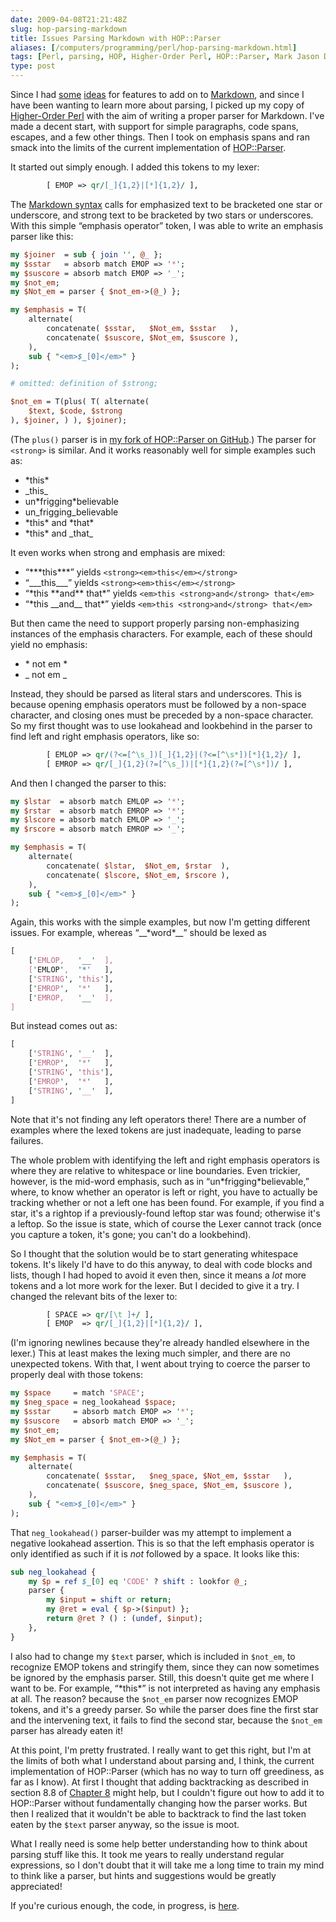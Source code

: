 ```yaml
--- 
date: 2009-04-08T21:21:48Z
slug: hop-parsing-markdown
title: Issues Parsing Markdown with HOP::Parser
aliases: [/computers/programming/perl/hop-parsing-markdown.html]
tags: [Perl, parsing, HOP, Higher-Order Perl, HOP::Parser, Mark Jason Dominus]
type: post
---
```


Since I had [some][] [ideas] for features to add on to [Markdown], and since I
have been wanting to learn more about parsing, I picked up my copy of
[Higher-Order Perl] with the aim of writing a proper parser for Markdown. I've
made a decent start, with support for simple paragraphs, code spans, escapes,
and a few other things. Then I took on emphasis spans and ran smack into the
limits of the current implementation of [HOP::Parser].

It started out simply enough. I added this tokens to my lexer:

``` perl
        [ EMOP => qr/[_]{1,2}|[*]{1,2}/ ],
```

The [Markdown syntax] calls for emphasized text to be bracketed one star or
underscore, and strong text to be bracketed by two stars or underscores. With
this simple “emphasis operator” token, I was able to write an emphasis parser
like this:

``` perl
my $joiner  = sub { join '', @_ };
my $sstar   = absorb match EMOP => '*';
my $suscore = absorb match EMOP => '_';
my $not_em;
my $Not_em = parser { $not_em->(@_) };

my $emphasis = T(
    alternate(
        concatenate( $sstar,   $Not_em, $sstar   ),
        concatenate( $suscore, $Not_em, $suscore ),
    ),
    sub { "<em>$_[0]</em>" }
);

# omitted: definition of $strong;

$not_em = T(plus( T( alternate(
    $text, $code, $strong
), $joiner, ) ), $joiner);
```

(The `plus()` parser is in [my fork of HOP::Parser on GitHub].) The parser for
`<strong>` is similar. And it works reasonably well for simple examples such as:

-   \*this\*
-   \_this\_
-   un\*frigging\*believable
-   un\_frigging\_believable
-   \*this\* and \*that\*
-   \*this\* and \_that\_

It even works when strong and emphasis are mixed:

-   “\*\*\*this\*\*\*” yields `<strong><em>this</em></strong>`
-   “\_\_\_this\_\_\_” yields `<strong><em>this</em></strong>`
-   “\*this \*\*and\*\* that\*” yields `<em>this <strong>and</strong> that</em>`
-   “\*this \_\_and\_\_ that\*” yields `<em>this <strong>and</strong> that</em>`

But then came the need to support properly parsing non-emphasizing instances of
the emphasis characters. For example, each of these should yield no emphasis:

-   \* not em \*
-   \_ not em \_

Instead, they should be parsed as literal stars and underscores. This is because
opening emphasis operators must be followed by a non-space character, and
closing ones must be preceded by a non-space character. So my first thought was
to use lookahead and lookbehind in the parser to find left and right emphasis
operators, like so:

``` perl
        [ EMLOP => qr/(?<=[^\s_])[_]{1,2}|(?<=[^\s*])[*]{1,2}/ ],
        [ EMROP => qr/[_]{1,2}(?=[^\s_])|[*]{1,2}(?=[^\s*])/ ],
```

And then I changed the parser to this:

``` perl
my $lstar  = absorb match EMLOP => '*';
my $rstar  = absorb match EMROP => '*';
my $lscore = absorb match EMLOP => '_';
my $rscore = absorb match EMROP => '_';

my $emphasis = T(
    alternate(
        concatenate( $lstar,  $Not_em, $rstar  ),
        concatenate( $lscore, $Not_em, $rscore ),
    ),
    sub { "<em>$_[0]</em>" }
);
```

Again, this works with the simple examples, but now I'm getting different
issues. For example, whereas “\_\_\*word\*\_\_” should be lexed as

``` perl
[
    ['EMLOP,   '__'  ],
    ['EMLOP',  '*'   ],
    ['STRING', 'this'],
    ['EMROP',  '*'   ],
    ['EMROP,   '__'  ],
]
```

But instead comes out as:

``` perl
[
    ['STRING', '__'  ],
    ['EMROP',  '*'   ],
    ['STRING', 'this'],
    ['EMROP',  '*'   ],
    ['STRING', '__'  ],
]
```

Note that it's not finding any left operators there! There are a number of
examples where the lexed tokens are just inadequate, leading to parse failures.

The whole problem with identifying the left and right emphasis operators is
where they are relative to whitespace or line boundaries. Even trickier,
however, is the mid-word emphasis, such as in “un\*frigging\*believable,” where,
to know whether an operator is left or right, you have to actually be tracking
whether or not a left one has been found. For example, if you find a star, it's
a rightop if a previously-found leftop star was found; otherwise it's a leftop.
So the issue is state, which of course the Lexer cannot track (once you capture
a token, it's gone; you can't do a lookbehind).

So I thought that the solution would be to start generating whitespace tokens.
It's likely I'd have to do this anyway, to deal with code blocks and lists,
though I had hoped to avoid it even then, since it means a *lot* more tokens and
a lot more work for the lexer. But I decided to give it a try. I changed the
relevant bits of the lexer to:

``` perl
        [ SPACE => qr/[\t ]+/ ],
        [ EMOP  => qr/[_]{1,2}|[*]{1,2}/ ],
```

(I'm ignoring newlines because they're already handled elsewhere in the lexer.)
This at least makes the lexing much simpler, and there are no unexpected tokens.
With that, I went about trying to coerce the parser to properly deal with those
tokens:

``` perl
my $space     = match 'SPACE';
my $neg_space = neg_lookahead $space;
my $sstar     = absorb match EMOP => '*';
my $suscore   = absorb match EMOP => '_';
my $not_em;
my $Not_em = parser { $not_em->(@_) };

my $emphasis = T(
    alternate(
        concatenate( $sstar,   $neg_space, $Not_em, $sstar   ),
        concatenate( $suscore, $neg_space, $Not_em, $suscore ),
    ),
    sub { "<em>$_[0]</em>" }
);
```

That `neg_lookahead()` parser-builder was my attempt to implement a negative
lookahead assertion. This is so that the left emphasis operator is only
identified as such if it is *not* followed by a space. It looks like this:

``` perl
sub neg_lookahead {
    my $p = ref $_[0] eq 'CODE' ? shift : lookfor @_;
    parser {
        my $input = shift or return;
        my @ret = eval { $p->($input) };
        return @ret ? () : (undef, $input);
    },
}
```

I also had to change my `$text` parser, which is included in `$not_em`, to
recognize EMOP tokens and stringify them, since they can now sometimes be
ignored by the emphasis parser. Still, this doesn't quite get me where I want to
be. For example, “\*this\*” is not interpreted as having any emphasis at all.
The reason? because the `$not_em` parser now recognizes EMOP tokens, and it's a
greedy parser. So while the parser does fine the first star and the intervening
text, it fails to find the second star, because the `$not_em` parser has already
eaten it!

At this point, I'm pretty frustrated. I really want to get this right, but I'm
at the limits of both what I understand about parsing and, I think, the current
implementation of HOP::Parser (which has no way to turn off greediness, as far
as I know). At first I thought that adding backtracking as described in section
8.8 of [Chapter 8] might help, but I couldn't figure out how to add it to
HOP::Parser without fundamentally changing how the parser works. But then I
realized that it wouldn't be able to backtrack to find the last token eaten by
the `$text` parser anyway, so the issue is moot.

What I really need is some help better understanding how to think about parsing
stuff like this. It took me years to really understand regular expressions, so I
don't doubt that it will take me a long time to train my mind to think like a
parser, but hints and suggestions would be greatly appreciated!

If you're curious enough, the code, in progress, is [here].

  [some]: /computers/markup/modest-markdown-proposal.html
    "A Modest Proposal for Markdown Definition Lists"
  [ideas]: /computers/markup/markdown-table-rfc.html
    "RFC: A Simple Markdown Table Format"
  [Markdown]: http://daringfireball.net/projects/markdown/
  [Higher-Order Perl]: http://hop.perl.plover.com/
  [HOP::Parser]: http://search.cpan.org/perldoc?HOP::Parser
    "HOP::Parser on CPAN"
  [Markdown syntax]: http://daringfireball.net/projects/markdown/syntax/
  [my fork of HOP::Parser on GitHub]: http://github.com/theory/hop/tree/master
  [Chapter 8]: http://hop.perl.plover.com/book/mod/chap08.mod
    "HOP Chapter 8: Parsing"
  [here]: https://svn.kineticode.com/Text-Markover/trunk/
    "Text::Markover Repository"
